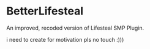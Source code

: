 # BetterLifesteal
An improved, recoded version of Lifesteal SMP Plugin.

i need to create for motivation pls no touch :)))
